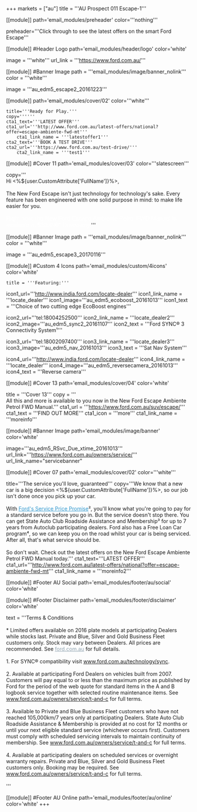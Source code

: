 +++
markets = ["au"]
title = '''AU Prospect 011 Escape-1'''

[[module]]
path='email_modules/preheader'
color='''nothing'''

   preheader='''Click through to see the latest offers on the smart Ford Escape'''

[[module]] #Header Logo
path='email_modules/header/logo'
color='white'

  image = '''white'''
  url_link = '''https://www.ford.com.au/'''

[[module]] #Banner Image
path = '''email_modules/image/banner_nolink'''
color = '''white'''

  image = '''au_edm5_escape2_20161223'''

[[module]]
path='email_modules/cover/02'
color='''white'''

    title='''Ready for Play.'''
    copy=''''''
    cta1_text='''LATEST OFFER'''
    cta1_url='''http://www.ford.com.au/latest-offers/national?offer=escape-ambiente-fwd-mt'''
		cta1_link_name = '''latestoffer1'''
    cta2_text='''BOOK A TEST DRIVE'''
    cta2_url='''https://www.ford.com.au/test-drive/'''
		cta2_link_name = '''test1'''

[[module]] #Cover 11
path='email_modules/cover/03'
color='''slatescreen'''
  
  copy='''<br />Hi <%${user.CustomAttribute['FullName']}%>,<br /><br />The New Ford Escape isn't just technology for technology's sake. Every feature has been engineered with one solid purpose in mind: to make life easier for you. </span><br /><br /><span style="font-size:16px; color:#FFFFFF; font-family:Arial, Helvetica, sans-serif ;">Right now, the New Ford Escape Ambiente Petrol FWD Manual is available at $30,490* Driveaway.</span>'''
  

  [[module]] #Banner Image
path = '''email_modules/image/banner_nolink'''
color = '''white'''

  image = '''au_edm5_escape3_20170116'''

[[module]] #Custom 4 Icons
path='email_modules/custom/4icons'
color='white'

	title = '''Featuring:'''
  icon1_url='''http://www.india.ford.com/locate-dealer'''
  icon1_link_name = '''locate_dealer'''
  icon1_image='''au_edm5_ecoboost_20161013'''
  icon1_text = '''Choice of two cutting edge EcoBoost engines'''

  icon2_url='''tel:18004252500'''
  icon2_link_name = '''locate_dealer2'''
  icon2_image='''au_edm5_sync2_20161107'''
  icon2_text = '''Ford SYNC® 3 Connectivity System&#185;'''

  icon3_url='''tel:18002097400'''
  icon3_link_name = '''locate_dealer3'''
  icon3_image='''au_edm5_nav_20161013'''
  icon3_text = '''Sat Nav System'''

 icon4_url='''http://www.india.ford.com/locate-dealer'''
  icon4_link_name = '''locate_dealer'''
  icon4_image='''au_edm5_reversecamera_20161013'''
  icon4_text = '''Reverse camera'''
  
[[module]] #Cover 13
path='email_modules/cover/04'
color='white'

  title = '''Cover 13'''
  copy = '''<br />All this and more is available to you now in the New Ford Escape Ambiente Petrol FWD Manual.'''
  cta1_url = '''https://www.ford.com.au/suv/escape/'''
  cta1_text = '''FIND OUT MORE'''
  cta1_icon = '''more'''
  cta1_link_name = '''moreinfo'''

[[module]] #Banner Image
path='email_modules/image/banner'
color='white'

  image='''au_edm5_RSvc_Due_xtime_20161013'''
  url_link='''https://www.ford.com.au/owners/service/'''
	url_link_name="servicebanner"

[[module]] #Cover 07
path='email_modules/cover/02'
color='''white'''

  title='''The service you'll love, guaranteed'''
  copy='''We know that a new car is a big decision <%${user.CustomAttribute['FullName']}%>, so our job isn't done once you pick up your car.<br /><br />
	With <a href="https://www.ford.com.au/owners/service/calculator?edm" name="calculator1" style="text-decoration:underline; color:#2d96cd">Ford's Service Price Promise</a>&#178;, you'll know what you're going to pay
	for a standard service before you go in. But the service doesn't stop there.
	You can get State Auto Club Roadside Assistance and Membership&#179; for up to 7 years from Autoclub participating dealers. Ford also has a Free Loan Car program&#8308;, so we can keep you on the road whilst your car is being serviced.
	After all, that's what service should be.<br /><br />
	So don't wait. Check out the latest offers on the New Ford Escape Ambiente Petrol FWD Manual today.'''
  cta1_text='''LATEST OFFER'''
  cta1_url='''http://www.ford.com.au/latest-offers/national?offer=escape-ambiente-fwd-mt'''
  cta1_link_name = '''moreinfo2'''

[[module]] #Footer AU Social
path='email_modules/footer/au/social'
color='white'

[[module]] #Footer Disclaimer
path='email_modules/footer/disclaimer'
color='white'

  text = '''Terms & Conditions<br /> <br />
	* Limited offers available on 2016 plate models at participating Dealers while stocks last. Private and Blue, Silver and Gold Business Fleet customers only. Stock may vary between Dealers. All prices are recommended. See <a href="https://www.ford.com.au/" style="text-decoration:underline; color:#91a4b1">ford.com.au</a> for full details.<br /><br />
	1. For SYNC® compatibility visit <a href="https://www.ford.com.au/technology/sync/" style="text-decoration:underline; color:#91a4b1">www.ford.com.au/technology/sync</a>.<br /><br />
	2. Available at participating Ford Dealers on vehicles built from 2007. Customers will pay equal to or less than the maximum price as published by Ford for the period of the web quote for standard items in the A and B logbook service together with selected routine maintenance items. See <a href="https://www.ford.com.au/owners/service/t-and-c/" style="text-decoration:underline; color:#91a4b1">www.ford.com.au/owners/service/t-and-c</a> for full terms.<br /><br />
	3. Available to Private and Blue Business Fleet customers who have not reached 105,000km/7 years only at participating Dealers. State Auto Club Roadside Assistance & Membership is provided at no cost for 12 months or until your next eligible standard service (whichever occurs first). Customers must comply with scheduled servicing intervals to maintain continuity of membership. See <a href="https://www.ford.com.au/owners/service/t-and-c/" style="text-decoration:underline; color:#91a4b1">www.ford.com.au/owners/service/t-and-c</a> for full terms.<br /><br />
	4. Available at participating dealers on scheduled services or overnight warranty repairs. Private and Blue, Silver and Gold Business Fleet customers only. Booking may be required. See <a href="https://www.ford.com.au/owners/service/t-and-c/" style="text-decoration:underline; color:#91a4b1">www.ford.com.au/owners/service/t-and-c</a> for full terms.<br /><br />'''

[[module]] #Footer AU Online
path='email_modules/footer/au/online'
color='white'
+++